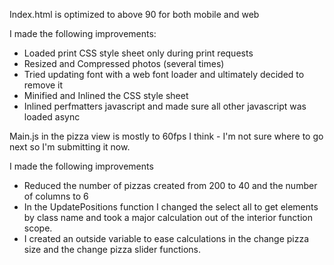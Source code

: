 Index.html is optimized to above 90 for both mobile and web

I made the following improvements:

* Loaded print CSS style sheet only during print requests
* Resized and Compressed photos (several times)
* Tried updating font with a web font loader and ultimately decided to remove it
* Minified and Inlined the CSS style sheet
* Inlined perfmatters javascript and made sure all other javascript was loaded async

Main.js in the pizza view is mostly to 60fps I think - I'm not sure where to go next so I'm submitting it now.

I made the following improvements

* Reduced the number of pizzas created from 200 to 40 and the number of columns to 6
* In the UpdatePositions function I changed the select all to get elements by class name and took a major calculation out of the interior function scope.
* I created an outside variable to ease calculations in the change pizza size and the change pizza slider functions.
